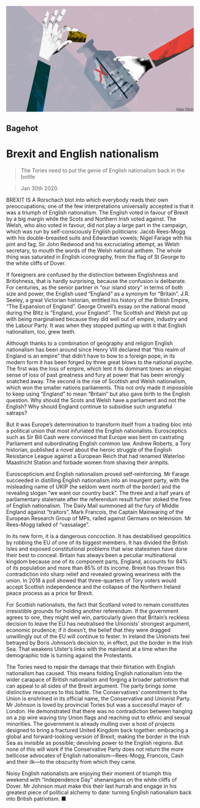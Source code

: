 ![](./images/20200201_BRD000_0.jpg)

## Bagehot

# Brexit and English nationalism

> The Tories need to put the genie of English nationalism back in the bottle

> Jan 30th 2020

BREXIT IS A Rorschach blot into which everybody reads their own preoccupations; one of the few interpretations universally accepted is that it was a triumph of English nationalism. The English voted in favour of Brexit by a big margin while the Scots and Northern Irish voted against. The Welsh, who also voted in favour, did not play a large part in the campaign, which was run by self-consciously English politicians: Jacob Rees-Mogg with his double-breasted suits and Edwardian vowels; Nigel Farage with his pint and fag; Sir John Redwood and his excruciating attempt, as Welsh secretary, to mouth the words of the Welsh national anthem. The whole thing was saturated in English iconography, from the flag of St George to the white cliffs of Dover.

If foreigners are confused by the distinction between Englishness and Britishness, that is hardly surprising, because the confusion is deliberate. For centuries, as the senior partner in “our island story” in terms of both size and power, the English used “England” as a synonym for “Britain”. J.R. Seeley, a great Victorian historian, entitled his history of the British Empire, “The Expansion of England”. George Orwell’s essay on the national mood during the Blitz is “England, your England”. The Scottish and Welsh put up with being marginalised because they did well out of empire, industry and the Labour Party. It was when they stopped putting up with it that English nationalism, too, grew teeth.

Although thanks to a combination of geography and religion English nationalism has been around since Henry VIII declared that “this realm of England is an empire” that didn’t have to bow to a foreign pope, in its modern form it has been forged by three great blows to the national psyche. The first was the loss of empire, which lent it its dominant tones: an elegiac sense of loss of past greatness and fury at power that has been wrongly snatched away. The second is the rise of Scottish and Welsh nationalism, which won the smaller nations parliaments. This not only made it impossible to keep using “England” to mean “Britain” but also gave birth to the English question. Why should the Scots and Welsh have a parliament and not the English? Why should England continue to subsidise such ungrateful satraps?

But it was Europe’s determination to transform itself from a trading bloc into a political union that most infuriated the English nationalists. Eurosceptics such as Sir Bill Cash were convinced that Europe was bent on castrating Parliament and subordinating English common law. Andrew Roberts, a Tory historian, published a novel about the heroic struggle of the English Resistance League against a European Reich that had renamed Waterloo Maastricht Station and forbade women from shaving their armpits.

Euroscepticism and English nationalism proved self-reinforcing. Mr Farage succeeded in distilling English nationalism into an insurgent party, with the misleading name of UKIP (he seldom went north of the border) and the revealing slogan “we want our country back”. The three and a half years of parliamentary stalemate after the referendum result further stoked the fires of English nationalism. The Daily Mail summoned all the fury of Middle England against “traitors”. Mark Francois, the Captain Mainwaring of the European Research Group of MPs, railed against Germans on television. Mr Rees-Mogg talked of “vassalage”.

In its new form, it is a dangerous concoction. It has destabilised geopolitics by robbing the EU of one of its biggest members. It has divided the British Isles and exposed constitutional problems that wise statesmen have done their best to conceal. Britain has always been a peculiar multinational kingdom because one of its component parts, England, accounts for 84% of its population and more than 85% of its income. Brexit has thrown this contradiction into sharp relief and revealed growing weariness with the union. In 2018 a poll showed that three-quarters of Tory voters would accept Scottish independence and the collapse of the Northern Ireland peace process as a price for Brexit.

For Scottish nationalists, the fact that Scotland voted to remain constitutes irresistible grounds for holding another referendum. If the government agrees to one, they might well win, particularly given that Britain’s reckless decision to leave the EU has neutralised the Unionists’ strongest argument, economic prudence; if it doesn’t, the belief that they were dragged unwillingly out of the EU will continue to fester. In Ireland the Unionists feel betrayed by Boris Johnson’s decision to, in effect, put the border in the Irish Sea. That weakens Ulster’s links with the mainland at a time when the demographic tide is turning against the Protestants.

The Tories need to repair the damage that their flirtation with English nationalism has caused. This means folding English nationalism into the wider carapace of British nationalism and forging a broader patriotism that can appeal to all sides of the Brexit argument. The party brings some distinctive resources to this battle. The Conservatives’ commitment to the Union is enshrined in its official name, the Conservative and Unionist Party. Mr Johnson is loved by provincial Tories but was a successful mayor of London. He demonstrated that there was no contradiction between hanging on a zip wire waving tiny Union flags and reaching out to ethnic and sexual minorities. The government is already mulling over a host of projects designed to bring a fractured United Kingdom back together: embracing a global and forward-looking version of Brexit; making the border in the Irish Sea as invisible as possible; devolving power to the English regions. But none of this will work if the Conservative Party does not return the more bellicose advocates of English nationalism—Rees-Mogg, Francois, Cash and their ilk—to the obscurity from which they came.

Noisy English nationalists are enjoying their moment of triumph this weekend with “Independence Day” shenanigans on the white cliffs of Dover. Mr Johnson must make this their last hurrah and engage in his greatest piece of political alchemy to date: turning English nationalism back into British patriotism. ■